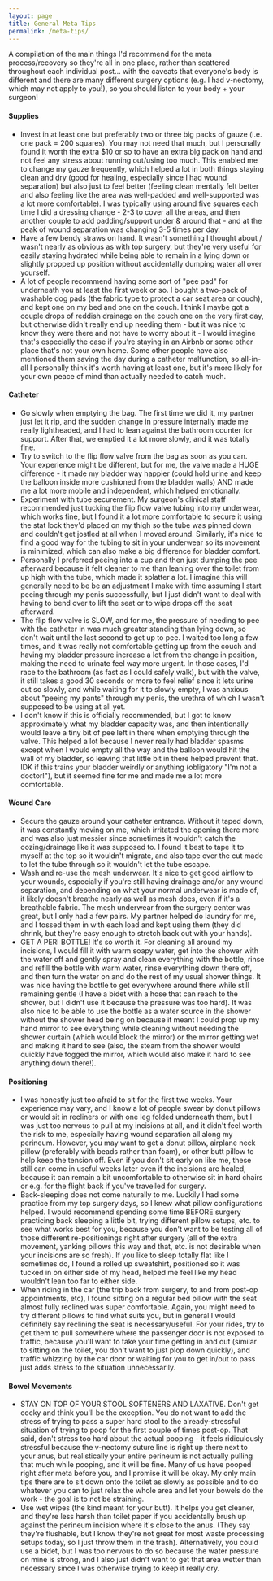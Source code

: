 ```yaml
---
layout: page
title: General Meta Tips
permalink: /meta-tips/
---
```


A compilation of the main things I'd recommend for the meta process/recovery so they're all in one place, rather than scattered throughout each individual post... with the caveats that everyone's body is different and there are many different surgery options (e.g. I had v-nectomy, which may not apply to you!), so you should listen to your body + your surgeon!

#### Supplies

- Invest in at least one but preferably two or three big packs of gauze (i.e. one pack = 200 squares). You may not need that much, but I personally found it worth the extra $10 or so to have an extra big pack on hand and not feel any stress about running out/using too much. This enabled me to change my gauze frequently, which helped a lot in both things staying clean and dry (good for healing, especially since I had wound separation) but also just to feel better (feeling clean mentally felt better and also feeling like the area was well-padded and well-supported was a lot more comfortable). I was typically using around five squares each time I did a dressing change - 2-3 to cover all the areas, and then another couple to add padding/support under & around that - and at the peak of wound separation was changing 3-5 times per day.
- Have a few bendy straws on hand. It wasn't something I thought about / wasn't nearly as obvious as with top surgery, but they're very useful for easily staying hydrated while being able to remain in a lying down or slightly propped up position without accidentally dumping water all over yourself.
- A lot of people recommend having some sort of "pee pad" for underneath you at least the first week or so. I bought a two-pack of washable dog pads (the fabric type to protect a car seat area or couch), and kept one on my bed and one on the couch. I think I maybe got a couple drops of reddish drainage on the couch one on the very first day, but otherwise didn't really end up needing them - but it was nice to know they were there and not have to worry about it - I would imagine that's especially the case if you're staying in an Airbnb or some other place that's not your own home. Some other people have also mentioned them saving the day during a catheter malfunction, so all-in-all I personally think it's worth having at least one, but it's more likely for your own peace of mind than actually needed to catch much.


#### Catheter

- Go slowly when emptying the bag. The first time we did it, my partner just let it rip, and the sudden change in pressure internally made me really lightheaded, and I had to lean against the bathroom counter for support. After that, we emptied it a lot more slowly, and it was totally fine.
- Try to switch to the flip flow valve from the bag as soon as you can. Your experience might be different, but for me, the valve made a HUGE difference - it made my bladder way happier (could hold urine and keep the balloon inside more cushioned from the bladder walls) AND made me a lot more mobile and independent, which helped emotionally.
- Experiment with tube securement. My surgeon's clinical staff recommended just tucking the flip flow valve tubing into my underwear, which works fine, but I found it a lot more comfortable to secure it using the stat lock they'd placed on my thigh so the tube was pinned down and couldn't get jostled at all when I moved around. Similarly, it's nice to find a good way for the tubing to sit in your underwear so its movement is minimized, which can also make a big difference for bladder comfort.
- Personally I preferred peeing into a cup and then just dumping the pee afterward because it felt cleaner to me than leaning over the toilet from up high with the tube, which made it splatter a lot. I imagine this will generally need to be be an adjustment I make with time assuming I start peeing through my penis successfully, but I just didn't want to deal with having to bend over to lift the seat or to wipe drops off the seat afterward.
- The flip flow valve is SLOW, and for me, the pressure of needing to pee with the catheter in was much greater standing than lying down, so don't wait until the last second to get up to pee. I waited too long a few times, and it was really not comfortable getting up from the couch and having my bladder pressure increase a lot from the change in position, making the need to urinate feel way more urgent. In those cases, I'd race to the bathroom (as fast as I could safely walk), but with the valve, it still takes a good 30 seconds or more to feel relief since it lets urine out so slowly, and while waiting for it to slowly empty, I was anxious about "peeing my pants" through my penis, the urethra of which I wasn't supposed to be using at all yet.
- I don't know if this is officially recommended, but I got to know approximately what my bladder capacity was, and then intentionally would leave a tiny bit of pee left in there when emptying through the valve. This helped a lot because I never really had bladder spasms except when I would empty all the way and the balloon would hit the wall of my bladder, so leaving that little bit in there helped prevent that. IDK if this trains your bladder weirdly or anything (obligatory "I'm not a doctor!"), but it seemed fine for me and made me a lot more comfortable.

#### Wound Care

- Secure the gauze around your catheter entrance. Without it taped down, it was constantly moving on me, which irritated the opening there more and was also just messier since sometimes it wouldn't catch the oozing/drainage like it was supposed to. I found it best to tape it to myself at the top so it wouldn't migrate, and also tape over the cut made to let the tube through so it wouldn't let the tube escape.
- Wash and re-use the mesh underwear. It's nice to get good airflow to your wounds, especially if you're still having drainage and/or any wound separation, and depending on what your normal underwear is made of, it likely doesn't breathe nearly as well as mesh does, even if it's a breathable fabric. The mesh underwear from the surgery center was great, but I only had a few pairs. My partner helped do laundry for me, and I tossed them in with each load and kept using them (they did shrink, but they're easy enough to stretch back out with your hands).
- GET A PERI BOTTLE! It's so worth it. For cleaning all around my incisions, I would fill it with warm soapy water, get into the shower with the water off and gently spray and clean everything with the bottle, rinse and refill the bottle with warm water, rinse everything down there off, and then turn the water on and do the rest of my usual shower things. It was nice having the bottle to get everywhere around there while still remaining gentle (I have a bidet with a hose that can reach to the shower, but I didn't use it because the pressure was too hard). It was also nice to be able to use the bottle as a water source in the shower without the shower head being on because it meant I could prop up my hand mirror to see everything while cleaning without needing the shower curtain (which would block the mirror) or the mirror getting wet and making it hard to see (also, the steam from the shower would quickly have fogged the mirror, which would also make it hard to see anything down there!).

#### Positioning

- I was honestly just too afraid to sit for the first two weeks. Your experience may vary, and I know a lot of people swear by donut pillows or would sit in recliners or with one leg folded underneath them, but I was just too nervous to pull at my incisions at all, and it didn't feel worth the risk to me, especially having wound separation all along my perineum. However, you may want to get a donut pillow, airplane neck pillow (preferably with beads rather than foam), or other butt pillow to help keep the tension off. Even if you don't sit early on like me, these still can come in useful weeks later even if the incisions are healed, because it can remain a bit uncomfortable to otherwise sit in hard chairs or e.g. for the flight back if you've travelled for surgery.
- Back-sleeping does not come naturally to me. Luckily I had some practice from my top surgery days, so I knew what pillow configurations helped. I would recommend spending some time BEFORE surgery practicing back sleeping a little bit, trying different pillow setups, etc. to see what works best for you, because you don't want to be testing all of those different re-positionings right after surgery (all of the extra movement, yanking pillows this way and that, etc. is not desirable when your incisions are so fresh). If you like to sleep totally flat like I sometimes do, I found a rolled up sweatshirt, positioned so it was tucked in on either side of my head, helped me feel like my head wouldn't lean too far to either side.
- When riding in the car (the trip back from surgery, to and from post-op appointments, etc), I found sitting on a regular bed pillow with the seat almost fully reclined was super comfortable. Again, you might need to try different pillows to find what suits you, but in general I would definitely say reclining the seat is necessary/useful. For your rides, try to get them to pull somewhere where the passenger door is not exposed to traffic, because you'll want to take your time getting in and out (similar to sitting on the toilet, you don't want to just plop down quickly), and traffic whizzing by the car door or waiting for you to get in/out to pass just adds stress to the situation unnecessarily.

#### Bowel Movements

- STAY ON TOP OF YOUR STOOL SOFTENERS AND LAXATIVE. Don't get cocky and think you'll be the exception. You do not want to add the stress of trying to pass a super hard stool to the already-stressful situation of trying to poop for the first couple of times post-op. That said, don't stress too hard about the actual pooping - it feels ridiculously stressful because the v-nectomy suture line is right up there next to your anus, but realistically your entire perineum is not actually pulling that much while pooping, and it will be fine. Many of us have pooped right after meta before you, and I promise it will be okay. My only main tips there are to sit down onto the toilet as slowly as possible and to do whatever you can to just relax the whole area and let your bowels do the work - the goal is to not be straining.
- Use wet wipes (the kind meant for your butt). It helps you get cleaner, and they're less harsh than toilet paper if you accidentally brush up against the perineum incision where it's close to the anus. (They say they're flushable, but I know they're not great for most waste processing setups today, so I just throw them in the trash). Alternatively, you could use a bidet, but I was too nervous to do so because the water pressure on mine is strong, and I also just didn't want to get that area wetter than necessary since I was otherwise trying to keep it really dry.
